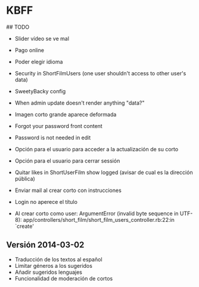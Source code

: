 # KBFF

## TODO

- Slider vídeo se ve mal
- Pago online
- Poder elegir idioma
- Security in ShortFilmUsers (one user shouldn't access to other user's data)
- SweetyBacky config
- When admin update doesn't render anything "data?"
- Imagen corto grande aparece deformada
- Forgot your password front content
- Password is not needed in edit
- Opción para el usuario para acceder a la actualización de su corto
- Opción para el usuario para cerrar sessión
- Quitar likes in ShortUserFilm show logged (avisar de cual es la dirección pública)
- Enviar mail al crear corto con instrucciones
- Login no aperece el título

- Al crear corto como user:
  ArgumentError (invalid byte sequence in UTF-8):
  app/controllers/short_film/short_film_users_controller.rb:22:in `create'


## Versión 2014-03-02

- Traducción de los textos al español
- Limitar géneros a los sugeridos
- Añadir sugeridos lenguajes
- Funcionalidad de moderación de cortos